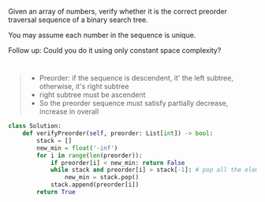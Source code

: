 Given an array of numbers, verify whether it is the correct preorder traversal sequence of a binary search tree.

You may assume each number in the sequence is unique.

Follow up: Could you do it using only constant space complexity?
#
>* Preorder: if the sequence is descendent, it' the left subtree, otherwise, it's right subtree
>* right subtree must be ascendent
>* So the preorder sequence must satisfy partially decrease, increase in overall
```python
class Solution:
    def verifyPreorder(self, preorder: List[int]) -> bool:
        stack = []
        new_min = float('-inf')  
        for i in range(len(preorder)):
            if preorder[i] < new_min: return False
            while stack and preorder[i] > stack[-1]: # pop all the element that is smaller than current element, the last element popped out is the root of this element
                new_min = stack.pop()
            stack.append(preorder[i])
        return True
```
